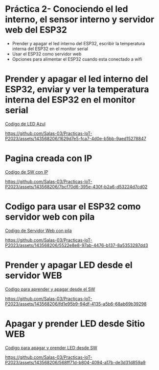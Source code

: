 # Práctica 2- Conociendo el led interno, el sensor interno y servidor web del ESP32 

- Prender y apagar el led interno del ESP32, escribir la temperatura interna del ESP32 en el monitor serial
- Usar el ESP32 como servidor web
- Opciones para alimentar el ESP32 cuando esta conectado a wifi

# Prender y apagar el led interno del ESP32, enviar y ver la temperatura interna del ESP32 en el monitor serial

[Codigo de LED Azul](CodigoLEDAzul.ino)

https://github.com/Salas-03/Practicas-IoT-P2023/assets/143568206/1629d7e5-fca7-4d0e-b5bb-9aed15278847

# Pagina creada con IP

[Codigo de SW con IP](CodigoPaginaIP.ino)

https://github.com/Salas-03/Practicas-IoT-P2023/assets/143568206/7bcf70d6-395e-430f-b2a6-d53224d7cd02

# Codigo para usar el ESP32 como servidor web con pila

[Codigo de Servidor Web con pila](CodigoSW.ino)

https://github.com/Salas-03/Practicas-IoT-P2023/assets/143568206/5522e8e8-97ab-4476-b137-8a5353287dd3

# Prender y apagar LED desde el servidor WEB

[Codigo para aprender y apagar desde el SW](CodigoPyASW.ino)

https://github.com/Salas-03/Practicas-IoT-P2023/assets/143568206/fd1e95b9-94df-4135-a5b6-68ab69b39298

# Apagar y prender LED desde Sitio WEB

[Codigo para apagar y prender LED desde SW](CodigoPyALED.ino)

https://github.com/Salas-03/Practicas-IoT-P2023/assets/143568206/568ff71d-b804-4094-a17b-de3d31d859a9


